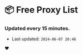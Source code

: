 # :package: Free Proxy List
### Updated every 15 minutes.

- Last updated: `2024-06-07 20:46`

:heart:
